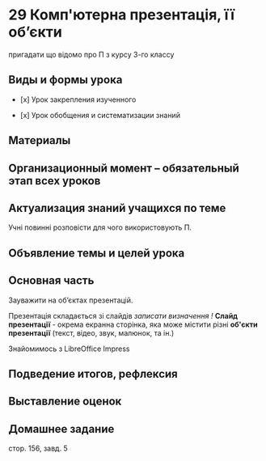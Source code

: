 # 29 Комп'ютерна презентація, її обʼєкти

пригадати що відомо про П з курсу 3-го классу

## Виды и формы урока

- [х] Урок закрепления изученного

- [х] Урок обобщения и систематизации знаний

## Материалы

## Организационный момент – обязательный этап всех уроков

## Актуализация знаний учащихся по теме

Учні повинні розповісти для чого використовують П.

## Объявление темы и целей урока

## Основная часть

Зауважити на обʼєктах презентацій. 

Презентація складається зі слайдів 
*записати визначення !*
**Слайд презентації** - окрема екранна сторінка, яка може містити різні **об'єкти презентації**  (текст, відео, звук, малюнок, та ін.)

Знайомимось з LibreOffice Impress

## Подведение итогов, рефлексия

## Выставление оценок

## Домашнее задание

стор. 156, завд. 5  

